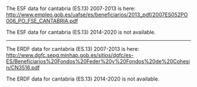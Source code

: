 The ESF data for cantabria (ES.13) 2007-2013 is here: http://www.empleo.gob.es/uafse/es/beneficiarios/2013_pdf/2007ES052PO006_PO_FSE_CANTABRIA.pdf

The ESF data for cantabria (ES.13) 2014-2020 is not available.

----

The ERDF data for cantabria (ES.13) 2007-2013 is here: http://www.dgfc.sepg.minhap.gob.es/sitios/dgfc/es-ES/Beneficiarios%20Fondos%20Feder%20y%20Fondos%20de%20Cohesin/CN3516.pdf

The ERDF data for cantabria (ES.13) 2014-2020 is not available.
